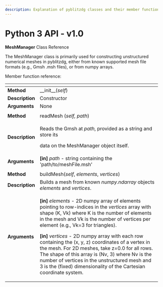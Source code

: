 ```yaml
---
description: Explanation of pyblitzdg classes and their member functions
---
```


# Python 3 API - v1.0

**MeshManager** Class Reference

The MeshManager class is primarily used for constructing unstructured numerical meshes in pyblitzdg, either from known supported mesh file formats \(e.g., Gmsh .msh files\), or from numpy arrays.

Member function reference:

<table>
  <thead>
    <tr>
      <th style="text-align:left"></th>
      <th style="text-align:left"></th>
    </tr>
  </thead>
  <tbody>
    <tr>
      <td style="text-align:left"><b>Method</b>
      </td>
      <td style="text-align:left">__init__(<em>self</em>)</td>
    </tr>
    <tr>
      <td style="text-align:left"><b>Description</b>
      </td>
      <td style="text-align:left">Constructor</td>
    </tr>
    <tr>
      <td style="text-align:left"><b>Arguments</b>
      </td>
      <td style="text-align:left">None</td>
    </tr>
    <tr>
      <td style="text-align:left"></td>
      <td style="text-align:left"></td>
    </tr>
    <tr>
      <td style="text-align:left"> <b>Method</b>
      </td>
      <td style="text-align:left">readMesh (<em>self, path</em>)</td>
    </tr>
    <tr>
      <td style="text-align:left"><b>Description</b>
      </td>
      <td style="text-align:left">
        <p>Reads the Gmsh at <em>path</em>, provided as a string and store its</p>
        <p>data on the MeshManager object itself.</p>
      </td>
    </tr>
    <tr>
      <td style="text-align:left"><b>Arguments</b>
      </td>
      <td style="text-align:left"><b>[in]</b>  <em>path</em> - string containing the &apos;path/to/meshFile.msh&apos;</td>
    </tr>
    <tr>
      <td style="text-align:left"></td>
      <td style="text-align:left"></td>
    </tr>
    <tr>
      <td style="text-align:left"><b>Method</b>
      </td>
      <td style="text-align:left">buildMesh(<em>self</em>, <em>elements</em>, <em>vertices</em>)</td>
    </tr>
    <tr>
      <td style="text-align:left"><b>Description</b>
      </td>
      <td style="text-align:left">Builds a mesh from known <em>numpy.ndarray</em> objects <em>elements</em> and <em>vertices</em>.</td>
    </tr>
    <tr>
      <td style="text-align:left"><b>Arguments</b>
      </td>
      <td style="text-align:left">
        <p><b>[in]</b>  <em>elements</em> - 2D numpy array of elements pointing to row-indices
          in the <em>vertices</em> array with shape (K, Vk) where K is the number of
          elements in the mesh and Vk is the number of vertices per element (e.g.,
          Vk=3 for triangles).</p>
        <p></p>
        <p><b>[in]</b>  <em>vertices</em> - 2D numpy array with each row containing
          the (x, y, z) coordinates of a vertex in the mesh. For 2D meshes, take
          z=0.0 for all rows. The shape of this array is (Nv, 3) where Nv is the
          number of vertices in the unstructured mesh and 3 is the (fixed) dimensionality
          of the Cartesian coordinate system.</p>
      </td>
    </tr>
  </tbody>
</table>

